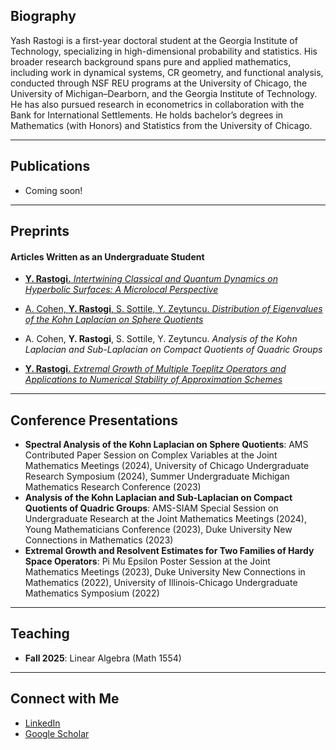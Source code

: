 ## Biography

Yash Rastogi is a first-year doctoral student at the Georgia Institute of Technology, specializing in high-dimensional probability and statistics. His broader research background spans pure and applied mathematics, including work in dynamical systems, CR geometry, and functional analysis, conducted through NSF REU programs at the University of Chicago, the University of Michigan–Dearborn, and the Georgia Institute of Technology. He has also pursued research in econometrics in collaboration with the Bank for International Settlements. He holds bachelor’s degrees in Mathematics (with Honors) and Statistics from the University of Chicago.

---

## Publications
- Coming soon!
  
---

## Preprints
#### Articles Written as an Undergraduate Student
- [**Y. Rastogi.** *Intertwining Classical and Quantum Dynamics on Hyperbolic Surfaces: A Microlocal Perspective*](https://math.uchicago.edu/~may/REU2024/REUPapers/Rastogi.pdf)

- [A. Cohen, **Y. Rastogi**, S. Sottile, Y. Zeytuncu. *Distribution of Eigenvalues of the Kohn Laplacian on Sphere Quotients*](https://arxiv.org/pdf/2509.11463)

- A. Cohen, **Y. Rastogi**, S. Sottile, Y. Zeytuncu. *Analysis of the Kohn Laplacian and Sub-Laplacian on Compact Quotients of Quadric Groups*

- [**Y. Rastogi.** *Extremal Growth of Multiple Toeplitz Operators and Applications to Numerical Stability of Approximation Schemes*](https://arxiv.org/pdf/2309.01759)

---

## Conference Presentations
- **Spectral Analysis of the Kohn Laplacian on Sphere Quotients**: AMS Contributed Paper Session on Complex Variables at the Joint Mathematics Meetings (2024), University of Chicago Undergraduate Research Symposium (2024), Summer Undergraduate Michigan Mathematics Research Conference (2023)
- **Analysis of the Kohn Laplacian and Sub-Laplacian on Compact Quotients of Quadric Groups**: AMS-SIAM Special Session on Undergraduate Research at the Joint Mathematics Meetings (2024), Young Mathematicians Conference (2023), Duke University New Connections in Mathematics (2023)
- **Extremal Growth and Resolvent Estimates for Two Families of Hardy Space Operators**: Pi Mu Epsilon Poster Session at the Joint Mathematics Meetings (2023), Duke University New Connections in Mathematics (2022), University of Illinois-Chicago Undergraduate Mathematics Symposium (2022)

---

## Teaching
- **Fall 2025**: Linear Algebra (Math 1554)

---

## Connect with Me
- [LinkedIn](https://www.linkedin.com/in/yash-rastogi1/)
- [Google Scholar](https://scholar.google.com/citations?hl=en&user=TnaxffgAAAAJ)
